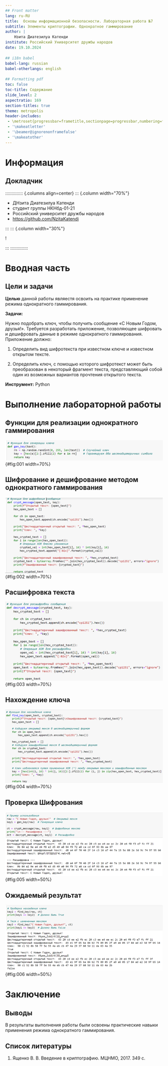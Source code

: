 ```yaml
---
## Front matter
lang: ru-RU
title:  Основы информационной безопасности. Лабораторная работа №7
subtitle: Элементы криптографии. Однократное гаммирование
author: |
	Нзита Диатезилуа Катенди
institute: Российский Университет дружбы народов
date: 19.10.2024

## i18n babel
babel-lang: russian
babel-otherlangs: english

## Formatting pdf
toc: false
toc-title: Содержание
slide_level: 2
aspectratio: 169
section-titles: true
theme: metropolis
header-includes:
 - \metroset{progressbar=frametitle,sectionpage=progressbar,numbering=fraction}
 - '\makeatletter'
 - '\beamer@ignorenonframefalse'
 - '\makeatother'
---
```


# Информация

## Докладчик

:::::::::::::: {.columns align=center}
::: {.column width="70%"}

  * ДНзита Диатезилуа Катенди
  * студент группы НКНбд-01-21
  * Российский университет дружбы народов
  * <https://github.com/NzitaKatendi>

:::
::: {.column width="30%"}

!

:::
::::::::::::::

# Вводная часть

## Цели и задачи

**Целью** данной работы являестя освоить на практике применение режима однократного гаммирования.

**Задачи:**

Нужно подобрать ключ, чтобы получить сообщение «С Новым Годом, друзья!». Требуется разработать приложение, позволяющее шифровать и дешифровать данные в режиме однократного гаммирования. Приложение должно:

1. Определить вид шифротекста при известном ключе и известном открытом тексте.

2. Определить ключ, с помощью которого шифротекст может быть преобразован в некоторый фрагмент текста, представляющий собой один из возможных вариантов прочтения открытого текста.

**Инструмент:** Python

# Выполнение лабораторной работы

## Функции для реализации однократного гаммирования

![Генерация ключа](image/1.png){#fig:001 width=70%}

## Шифрование и дешифрование методом однократного гаммирования

![Шифрование текста](image/2.png){#fig:002 width=70%}

## Расшифровка текста

![Расшифровка текста](image/3.png){#fig:003 width=70%}

## Нахождение ключа

![Нахождение ключа](image/4.png){#fig:004 width=70%}

## Проверка Шифрования

![Проверка Шифрования](image/5.png){#fig:005 width=50%}

## Ожидаемый результат

![Ожидаемый результат](image/6.png){#fig:006 width=50%}

# Заключение

## Выводы

В результаты выполнения работы  были освоены практические навыки применения режима однократного гаммирования.

## Список литературы

1. Ященко В. В. Введение в криптографию. МЦНМО, 2017. 349 с.